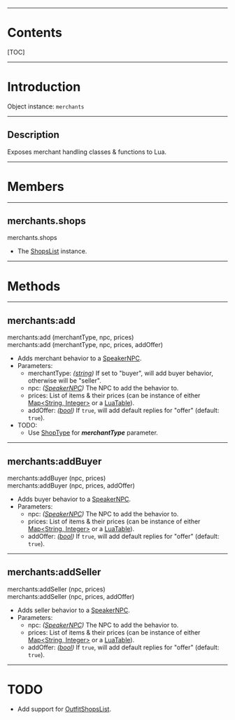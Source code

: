 
---
# Contents

[TOC]


---
# Introduction

Object instance: `merchants`


---
## Description

Exposes merchant handling classes &amp; functions to Lua.


---
# Members


---
## merchants.shops
<div class="member">
    merchants.shops
</div>

- The [ShopsList] instance.


---
# Methods


---
## merchants:add
<div class="function">
    merchants:add <span class="paramlist">(merchantType, npc, prices)</span>
</div>
<div class="function">
    merchants:add <span class="paramlist">(merchantType, npc, prices, addOffer)</span>
</div>

- Adds merchant behavior to a [SpeakerNPC].
- Parameters:
    - <span class="param">merchantType:</span> _([string][LuaString])_ If set to "buyer", will add
      buyer behavior, otherwise will be "seller".
    - <span class="param">npc:</span> _([SpeakerNPC])_ The NPC to add the behavior to.
    - <span class="param">prices:</span> List of items &amp; their prices (can be instance of either
      [Map<String, Integer>][java.util.Map] or a [LuaTable]).
    - <span class="param">addOffer:</span> _([bool][LuaBoolean])_ If `true`, will add default
      replies for "offer" (default: `true`).
- TODO:
    - Use [ShopType] for ___merchantType___ parameter.


---
## merchants:addBuyer
<div class="function">
    merchants:addBuyer <span class="paramlist">(npc, prices)</span>
</div>
<div class="function">
    merchants:addBuyer <span class="paramlist">(npc, prices, addOffer)</span>
</div>

- Adds buyer behavior to a [SpeakerNPC].
- Parameters:
    - <span class="param">npc:</span> _([SpeakerNPC])_ The NPC to add the behavior to.
    - <span class="param">prices:</span> List of items &amp; their prices (can be instance of either
      [Map<String, Integer>][java.util.Map] or a [LuaTable]).
    - <span class="param">addOffer:</span> _([bool][LuaBoolean])_ If `true`, will add default
      replies for "offer" (default: `true`).


---
## merchants:addSeller
<div class="function">
    merchants:addSeller <span class="paramlist">(npc, prices)</span>
</div>
<div class="function">
    merchants:addSeller <span class="paramlist">(npc, prices, addOffer)</span>
</div>

- Adds seller behavior to a [SpeakerNPC].
- Parameters:
    - <span class="param">npc:</span> _([SpeakerNPC])_ The NPC to add the behavior to.
    - <span class="param">prices:</span> List of items &amp; their prices (can be instance of either
      [Map<String, Integer>][java.util.Map] or a [LuaTable]).
    - <span class="param">addOffer:</span> _([bool][LuaBoolean])_ If `true`, will add default
      replies for "offer" (default: `true`).


---
# TODO

- Add support for [OutfitShopsList].


[OutfitShopsList]: /reference/java/games/stendhal/server/entity/npc/shop/OutfitShopsList.html
[ShopType]: /reference/java/games/stendhal/server/entity/npc/shop/ShopType.html
[ShopsList]: /reference/java/games/stendhal/server/entity/npc/shop/ShopsList.html
[SpeakerNPC]: /reference/java/games/stendhal/server/entity/npc/SpeakerNPC.html

[java.util.Map]: https://docs.oracle.com/en/java/javase/11/docs/api/java.base/java/util/Map.html

[LuaBoolean]: http://luaj.org/luaj/3.0/api/org/luaj/vm2/LuaBoolean.html
[LuaString]: http://luaj.org/luaj/3.0/api/org/luaj/vm2/LuaString.html
[LuaTable]: http://luaj.org/luaj/3.0/api/org/luaj/vm2/LuaTable.html
